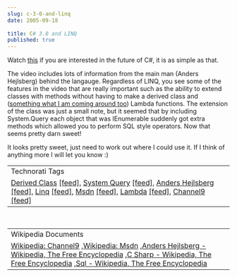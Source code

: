 ```yaml
---
slug: c-3-0-and-linq
date: 2005-09-18
 
title: C# 3.0 and LINQ
published: true
---
```

Watch <a href="http://channel9.msdn.com/showpost.aspx?postid=114680">this</a> if you are interested in the future of C#, it is as simple as that.<p />The video includes lots of information from the main man (Anders Hejlsberg) behind the langauge.  Regardless of LINQ, you see some of the features in the video that are really important such as the ability to extend classes with methods without having to make a derived class and (<a href="http://www.kinlan.co.uk/2005/09/c-30-ugh.html">something what I am coming around too</a>) Lambda functions.  The extension of the class was just a small note, but it seemed that by including System.Query each object that was IEnumerable suddenly got extra methods which allowed you to perform SQL style operators.  Now that seems pretty darn sweet!<p />It looks pretty sweet, just need to work out where I could use it.  If I think of anything more I will let you know :)<p /><table class="TechnoratiHead TagHeader">
<tr><td>Technorati Tags</td></tr>
<tr class="Technorati"><td>
<a href="https://paul.kinlan.me/tags/Derived%20Class" class="Tag" rel="tag">Derived Class</a> <a href="http://feeds.technorati.com/feed/posts/tag/Derived%20Class" class="Tag">[feed]</a>, <a href="https://paul.kinlan.me/tags/System%20Query" class="Tag" rel="tag">System Query</a> <a href="http://feeds.technorati.com/feed/posts/tag/System%20Query" class="Tag">[feed]</a>, <a href="https://paul.kinlan.me/tags/Anders%20Hejlsberg" class="Tag" rel="tag">Anders Hejlsberg</a> <a href="http://feeds.technorati.com/feed/posts/tag/Anders%20Hejlsberg" class="Tag">[feed]</a>, <a href="https://paul.kinlan.me/tags/Linq" class="Tag" rel="tag">Linq</a> <a href="http://feeds.technorati.com/feed/posts/tag/Linq" class="Tag">[feed]</a>, <a href="https://paul.kinlan.me/tags/Msdn" class="Tag" rel="tag">Msdn</a> <a href="http://feeds.technorati.com/feed/posts/tag/Msdn" class="Tag">[feed]</a>, <a href="https://paul.kinlan.me/tags/Lambda" class="Tag" rel="tag">Lambda</a> <a href="http://feeds.technorati.com/feed/posts/tag/Lambda" class="Tag">[feed]</a>, <a href="https://paul.kinlan.me/tags/Channel9" class="Tag" rel="tag">Channel9</a> <a href="http://feeds.technorati.com/feed/posts/tag/Channel9" class="Tag">[feed]</a>
</td></tr>
</table><br /><table class="TechnoratiHead TagHeader">
<tr><td>Wikipedia Documents</td></tr>
<tr class="Technorati"><td>
<a href="http://en.wikipedia.org/wiki/Channel9">Wikipedia: Channel9</a> ,<a href="http://en.wikipedia.org/wiki/MSDN">Wikipedia: Msdn</a> ,<a href="http://en.wikipedia.org/wiki/Anders_Hejlsberg">Anders Hejlsberg - Wikipedia, The Free Encyclopedia</a> ,<a href="http://en.wikipedia.org/wiki/C-sharp">C Sharp - Wikipedia, The Free Encyclopedia</a> ,<a href="http://en.wikipedia.org/wiki/SQL">Sql - Wikipedia, The Free Encyclopedia</a>
</td></tr>
</table><div class="blogger-post-footer"><img class="posterous_download_image" src="https://blogger.googleusercontent.com/tracker/8109338-112708418612619046?l=www.kinlan.co.uk%2Findex.html" height="1" alt="" width="1" /></div>

